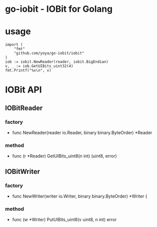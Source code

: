 # go-iobit - IOBit for Golang

# usage

```
import (
	"fmt"
	"github.com/yoya/go-iobit/iobit"
)
iob := iobit.NewReader(reader, iobit.BigEndian)
v, _ := iob.GetUIBits_uint32(4)
fmt.Printf("%x\n", v)
```

# IOBit API

## IOBitReader

### factory

- func NewReader(reader io.Reader, binary binary.ByteOrder) *Reader

### method

- func (r *Reader) GetUIBits_uint8(n int) (uint8, error)

## IOBitWriter

### factory

- func NewWriter(writer io.Writer, binary binary.ByteOrder) *Writer {

### method

- func (w *Writer) PutUIBits_uint8(v uint8, n int) error
